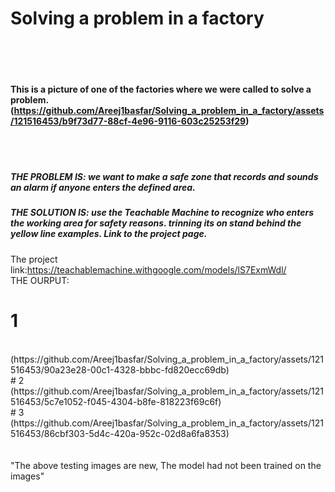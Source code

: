 # Solving a problem in a factory<br><br><br>

#### This is a picture of one of the factories where we were called to solve a problem.<br>(https://github.com/Areej1basfar/Solving_a_problem_in_a_factory/assets/121516453/b9f73d77-88cf-4e96-9116-603c25253f29)
<br><br>
##### THE PROBLEM IS: we want to make a safe zone that records and sounds an alarm if anyone enters the defined area.
##### THE SOLUTION IS: use the Teachable Machine to recognize who enters the working area for safety reasons. trinning its on stand behind the yellow line examples. Link to the project page.<br>
The project link:https://teachablemachine.withgoogle.com/models/lS7ExmWdl/
<br>
THE OURPUT:
<br>
# 1
<br>
(https://github.com/Areej1basfar/Solving_a_problem_in_a_factory/assets/121516453/90a23e28-00c1-4328-bbbc-fd820ecc69db)
<br>
# 2
<br>
(https://github.com/Areej1basfar/Solving_a_problem_in_a_factory/assets/121516453/5c7e1052-f045-4304-b8fe-818223f69c6f)
<br>
# 3
<br>
(https://github.com/Areej1basfar/Solving_a_problem_in_a_factory/assets/121516453/86cbf303-5d4c-420a-952c-02d8a6fa8353)
<br><br><br>
"The above testing images are new, The model had not been trained on the images"


